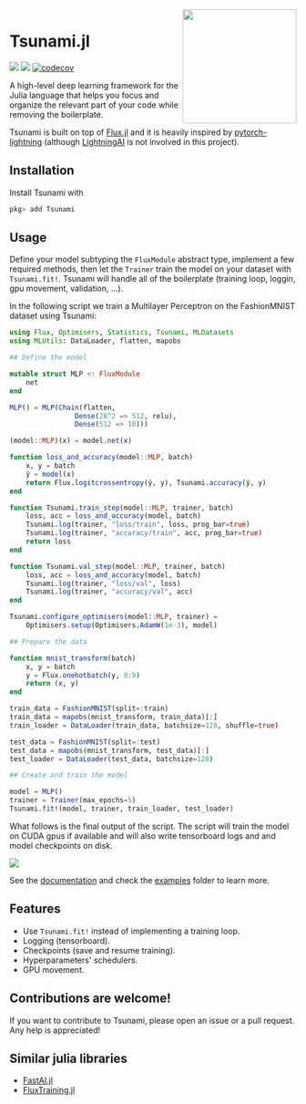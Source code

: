 <img align="right" width="200px" src="https://raw.githubusercontent.com/CarloLucibello/Tsunami.jl/main/docs/src/assets/the_great_wave.jpg">

# Tsunami.jl

[![](https://img.shields.io/badge/docs-dev-blue.svg)](https://CarloLucibello.github.io/Tsunami.jl/dev)
![](https://github.com/CarloLucibello/Tsunami.jl/actions/workflows/ci.yml/badge.svg)
[![codecov](https://codecov.io/gh/CarloLucibello/Tsunami.jl/branch/main/graph/badge.svg?token=UhgCzsHqhM)](https://codecov.io/gh/CarloLucibello/Tsunami.jl)

A high-level deep learning framework for the Julia language 
that helps you focus and organize the relevant part of your code
while removing the boilerplate. 

Tsunami  is built on top of [Flux.jl](https://github.com/FluxML/Flux.jl)
and it is heavily inspired by [pytorch-lightning](https://pytorch-lightning.readthedocs.io/en/latest/)
(although [LightningAI](https://www.pytorchlightning.ai/index.html) is not involved in this project).


## Installation 

Install Tsunami with 
```julia
pkg> add Tsunami
```

## Usage

Define your model subtyping the `FluxModule` abstract type, implement a few required methods, then let the `Trainer`
train the model on your dataset with `Tsunami.fit!`. Tsunami will handle all of the boilerplate (training loop, loggin, gpu movement, validation, ...).

In the following script we train a Multilayer Perceptron on the FashionMNIST dataset using Tsunami:
```julia
using Flux, Optimisers, Statistics, Tsunami, MLDatasets
using MLUtils: DataLoader, flatten, mapobs

## Define the model 

mutable struct MLP <: FluxModule
    net
end

MLP() = MLP(Chain(flatten,
                Dense(28^2 => 512, relu), 
                Dense(512 => 10)))

(model::MLP)(x) = model.net(x)

function loss_and_accuracy(model::MLP, batch)
    x, y = batch
    ŷ = model(x)
    return Flux.logitcrossentropy(ŷ, y), Tsunami.accuracy(ŷ, y)
end

function Tsunami.train_step(model::MLP, trainer, batch)
    loss, acc = loss_and_accuracy(model, batch)
    Tsunami.log(trainer, "loss/train", loss, prog_bar=true)
    Tsunami.log(trainer, "accuracy/train", acc, prog_bar=true)
    return loss
end

function Tsunami.val_step(model::MLP, trainer, batch)
    loss, acc = loss_and_accuracy(model, batch)
    Tsunami.log(trainer, "loss/val", loss)
    Tsunami.log(trainer, "accuracy/val", acc)
end

Tsunami.configure_optimisers(model::MLP, trainer) = 
    Optimisers.setup(Optimisers.AdamW(1e-3), model)

## Prepare the data

function mnist_transform(batch)
    x, y = batch
    y = Flux.onehotbatch(y, 0:9)
    return (x, y)
end

train_data = FashionMNIST(split=:train)
train_data = mapobs(mnist_transform, train_data)[:]
train_loader = DataLoader(train_data, batchsize=128, shuffle=true)

test_data = FashionMNIST(split=:test)
test_data = mapobs(mnist_transform, test_data)[:]
test_loader = DataLoader(test_data, batchsize=128)

## Create and train the model

model = MLP()
trainer = Trainer(max_epochs=5)
Tsunami.fit!(model, trainer, train_loader, test_loader)
```

What follows is the final output of the script. The script will train the model on CUDA gpus if available and will also write tensorboard logs and
and model checkpoints on disk.

<img src="https://raw.githubusercontent.com/CarloLucibello/Tsunami.jl/main/docs/src/assets/readme_output.png">

See the [documentation](https://carlolucibello.github.io/Tsunami.jl/dev/) and check the [examples](https://github.com/CarloLucibello/Tsunami.jl/tree/main/examples) folder to learn more.

## Features

- Use `Tsunami.fit!` instead of implementing a training loop.
- Logging (tensorboard).
- Checkpoints (save and resume training).
- Hyperparameters' schedulers.
- GPU movement.

## Contributions are welcome!

If you want to contribute to Tsunami, please open an issue or a pull request.
Any help is appreciated!

## Similar julia libraries 

- [FastAI.jl](https://github.com/FluxML/FastAI.jl)
- [FluxTraining.jl](https://github.com/FluxML/FluxTraining.jl)
